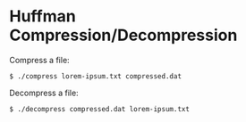 # Huffman Compression/Decompression

Compress a file:

    $ ./compress lorem-ipsum.txt compressed.dat

Decompress a file:

    $ ./decompress compressed.dat lorem-ipsum.txt
